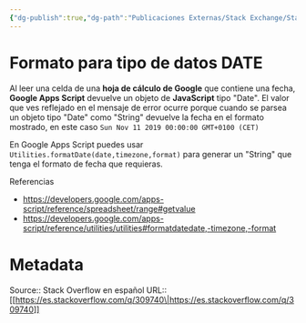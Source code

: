 ```yaml
---
{"dg-publish":true,"dg-path":"Publicaciones Externas/Stack Exchange/Stack Overflow en español/es.stackoverflow.com-309740.md","permalink":"/publicaciones-externas/stack-exchange/stack-overflow-en-espanol/es-stackoverflow-com-309740/","title":"Formato para tipo de datos DATE","hide":true,"noteIcon":"default","created":"2024-04-03T12:49:10.417-06:00","updated":"2024-04-05T16:43:56.284-06:00"}
---
```


# Formato para tipo de datos DATE

Al leer una celda de una **hoja de cálculo de Google** que contiene una fecha, **Google Apps Script** devuelve un objeto de **JavaScript** tipo "Date". El valor que ves reflejado en el mensaje de error ocurre porque cuando se parsea un objeto tipo "Date" como "String" devuelve la fecha en el formato mostrado, en este caso `Sun Nov 11 2019 00:00:00 GMT+0100 (CET)`

En Google Apps Script puedes usar `Utilities.formatDate(date,timezone,format)` para generar un "String" que tenga el formato de fecha que requieras.

Referencias

- https://developers.google.com/apps-script/reference/spreadsheet/range#getvalue
- https://developers.google.com/apps-script/reference/utilities/utilities#formatdatedate,-timezone,-format

# Metadata
Source:: Stack Overflow en español
URL:: [[https://es.stackoverflow.com/q/309740\|https://es.stackoverflow.com/q/309740]]

